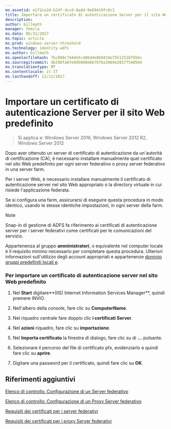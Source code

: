 ```yaml
---
ms.assetid: e1f2ce2d-b24f-4ccd-8add-9e69419fc6c1
title: Importare un certificato di autenticazione Server per il sito Web predefinito
description: 
author: billmath
manager: femila
ms.date: 05/31/2017
ms.topic: article
ms.prod: windows-server-threshold
ms.technology: identity-adfs
ms.author: billmath
ms.openlocfilehash: 7bc890c744de5cd86d4e8b0418e75512518f656c
ms.sourcegitcommit: db290fa07e9d50686667bfba3969e20377548504
ms.translationtype: MT
ms.contentlocale: it-IT
ms.lasthandoff: 12/12/2017
---
```

# <a name="import-a-server-authentication-certificate-to-the-default-web-site"></a>Importare un certificato di autenticazione Server per il sito Web predefinito

>Si applica a: Windows Server 2016, Windows Server 2012 R2, Windows Server 2012

Dopo aver ottenuto un server di certificato di autenticazione da un'autorità di certificazione \(CA\), è necessario installare manualmente quel certificato nel sito Web predefinito per ogni server federativo o proxy server federativo in una server farm.  
  
Per i server Web, è necessario installare manualmente il certificato di autenticazione server nel sito Web appropriato o la directory virtuale in cui risiede l'applicazione federata.  
  
Se si configura una farm, assicurarsi di eseguire questa procedura in modo identico, usando le stesse identiche impostazioni, in ogni server della farm.  
  
> [!NOTE]  
> Snap-in di gestione di ADFS fa riferimento ai certificati di autenticazione server per i server federativi come certificati per le comunicazioni del servizio.  
  
Appartenenza al gruppo **amministratori**, o equivalente nel computer locale è il requisito minimo necessario per completare questa procedura.  Ulteriori informazioni sull'utilizzo degli account appropriati e appartenenze [dominio gruppi predefiniti locali e](https://go.microsoft.com/fwlink/?LinkId=83477).   
  
### <a name="to-import-a-server-authentication-certificate-to-the-default-web-site"></a>Per importare un certificato di autenticazione server nel sito Web predefinito  
  
1.  Nel **Start** digitare**\(IIS\) Internet Information Services Manager**, quindi premere INVIO.  
  
2.  Nell'albero della console, fare clic su **ComputerName**.  
  
3.  Nel riquadro centrale fare doppio clic **i certificati Server**.  
  
4.  Nel **azioni** riquadro, fare clic su **importazione**.  
  
5.  Nel **Importa certificato** la finestra di dialogo, fare clic su di **...** pulsante.  
  
6.  Selezionare il percorso del file di certificato pfx, evidenziarlo e quindi fare clic su **aprire**.  
  
7.  Digitare una password per il certificato, quindi fare clic su **OK**.  
  
## <a name="additional-references"></a>Riferimenti aggiuntivi  
[Elenco di controllo: Configurazione di un Server federativo](Checklist--Setting-Up-a-Federation-Server.md)  
  
[Elenco di controllo: Configurazione di un Proxy Server federativo](Checklist--Setting-Up-a-Federation-Server-Proxy.md)  
  
[Requisiti dei certificati per i server federativi](https://technet.microsoft.com/library/dd807040.aspx)  
  
[Requisiti dei certificati per i proxy Server federativi](https://technet.microsoft.com/library/dd807054.aspx)  
   
  

